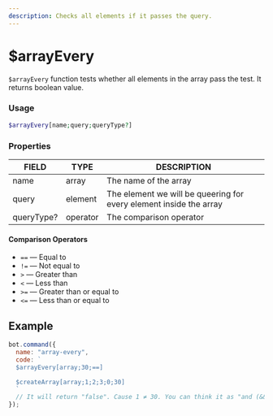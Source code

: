 ```yaml
---
description: Checks all elements if it passes the query.
---
```


# $arrayEvery

`$arrayEvery` function tests whether all elements in the array pass the test. It returns boolean value.

### Usage 

```php
$arrayEvery[name;query;queryType?]
```

### Properties

| FIELD | TYPE | DESCRIPTION |
| ----- | ----- | ----- | 
| name | array | The name of the array | 
| query | element | The element we will be queering for every element inside the array |
| queryType? | operator | The comparison operator |

#### Comparison Operators

* `==` — Equal to 
* `!=` — Not equal to
* `>` — Greater than
* `<` — Less than
* `>=` — Greater than or equal to
* `<=` — Less than or equal to

## Example

```javascript
bot.command({
  name: "array-every", 
  code: `
  $arrayEvery[array;30;==]

  $createArray[array;1;2;3;0;30]
  `
  // It will return "false". Cause 1 ≠ 30. You can think it as "and (&&)" logical operator.
});
```
